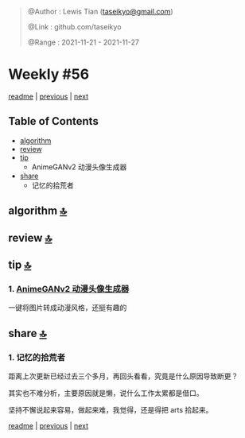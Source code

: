 > @Author  : Lewis Tian (taseikyo@gmail.com)
>
> @Link    : github.com/taseikyo
>
> @Range   : 2021-11-21 - 2021-11-27

# Weekly #56

[readme](../README.md) | [previous](202111W3.md) | [next](202112W1.md)

## Table of Contents

- [algorithm](#algorithm-)
- [review](#review-)
- [tip](#tip-)
	- AnimeGANv2 动漫头像生成器
- [share](#share-)
	- 记忆的拾荒者

## algorithm [🔝](#weekly-56)

## review [🔝](#weekly-56)

## tip [🔝](#weekly-56)

### 1. [AnimeGANv2 动漫头像生成器](https://huggingface.co/spaces/akhaliq/AnimeGANv2)

一键将图片转成动漫风格，还挺有趣的

## share [🔝](#weekly-56)

### 1. 记忆的拾荒者

距离上次更新已经过去三个多月，再回头看看，究竟是什么原因导致断更？

其实也不难分析，主要原因就是懒，说什么工作太累都是借口。

坚持不懈说起来容易，做起来难，我觉得，还是得把 arts 拾起来。

[readme](../README.md) | [previous](202111W3.md) | [next](202112W1.md)
